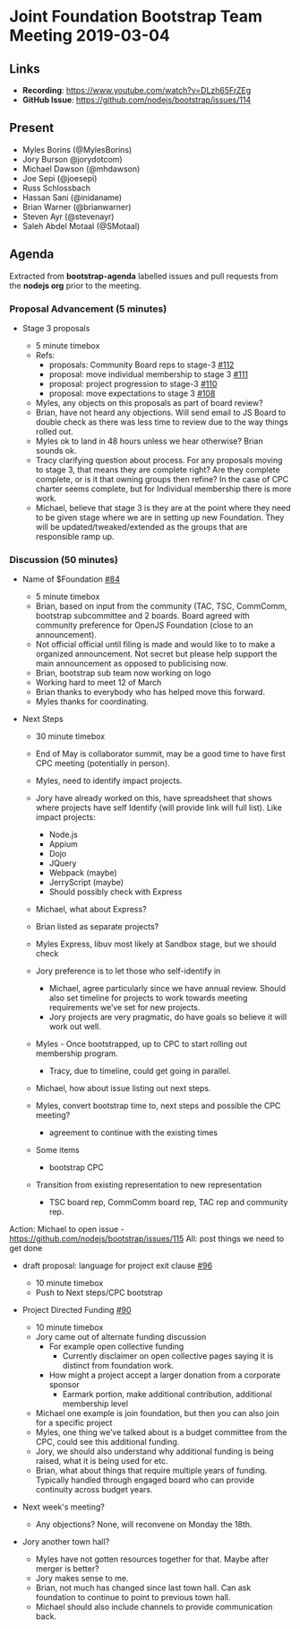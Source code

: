 # Joint Foundation Bootstrap Team Meeting 2019-03-04

## Links

* **Recording**: https://www.youtube.com/watch?v=DLzh65FrZEg
* **GitHub Issue**: https://github.com/nodejs/bootstrap/issues/114

## Present

- Myles Borins (@MylesBorins)
- Jory Burson @jorydotcom)
- Michael Dawson (@mhdawson)
- Joe Sepi (@joesepi)
- Russ Schlossbach
- Hassan Sani (@inidaname)
- Brian Warner (@brianwarner)
- Steven Ayr (@stevenayr)
- Saleh Abdel Motaal (@SMotaal)

## Agenda

Extracted from **bootstrap-agenda** labelled issues and pull requests from the **nodejs org** prior to the meeting.

### Proposal Advancement (5 minutes)

* Stage 3 proposals
  - 5 minute timebox
  - Refs:
    - proposals: Community Board reps to stage-3 [#112](https://github.com/nodejs/bootstrap/pull/112)
    - proposal: move individual membership to stage 3 [#111](https://github.com/nodejs/bootstrap/pull/111)
    - proposal: project progression to stage-3 [#110](https://github.com/nodejs/bootstrap/pull/110)
    - proposal: move expectations to stage 3 [#108](https://github.com/nodejs/bootstrap/pull/108)

  * Myles, any objects on this proposals as part of board review?
  * Brian, have not heard any objections.  Will send email to JS Board to double check as there
    was less time to review due to the way things rolled out.
  * Myles ok to land in 48 hours unless we hear otherwise?  Brian sounds ok.
  * Tracy clarifying question about process. For any proposals moving to stage 3, that means
     they are complete right?  Are they complete complete, or is it that owning groups then
     refine?  In the case of CPC charter seems complete, but for Individual membership there
     is more work.
  * Michael, believe that stage 3 is they are at the point where they need to be given stage 
    where we are in setting up new Foundation.  They will be updated/tweaked/extended as
    the groups that are responsible ramp up.

### Discussion (50 minutes)

* Name of $Foundation [#84](https://github.com/nodejs/bootstrap/issues/84)
  * 5 minute timebox
  * Brian, based on input from the community (TAC, TSC, CommComm, bootstrap
     subcommittee and 2 boards. Board agreed with community preference for
     OpenJS Foundation (close to an announcement).
  * Not official official until filing is made and would like to to make a organized announcement.
    Not secret but please help support the main announcement as opposed to publicising now.
  * Brian, bootstrap sub team now working on logo
  * Working hard to meet 12 of March
  * Brian thanks to everybody who has helped move this forward.
  * Myles thanks for coordinating.
   
* Next Steps
  * 30 minute timebox
  * End of May is collaborator summit, may be a good time to have first CPC meeting (potentially
    in person).
  * Myles, need to identify impact projects.  
  * Jory have already worked on this, have spreadsheet that shows where projects have self
     Identify (will provide link will full list). Like impact projects:
      * Node.js
      * Appium
      * Dojo
      * JQuery
      * Webpack (maybe)
      * JerryScript (maybe)
      * Should possibly check with Express
  * Michael, what about Express?
  * Brian listed as separate projects?
  * Myles Express, libuv most likely at Sandbox stage, but we should check

  * Jory preference is to let those who self-identify in
    * Michael, agree particularly since we have annual review.  Should also set timeline for 
      projects to work towards meeting requirements we’ve set for new projects.
    * Jory projects are very pragmatic, do have goals so believe it will work out well.

  * Myles - Once bootstrapped, up to CPC to start rolling out membership program.
    * Tracy, due to timeline, could get going in parallel.  

  * Michael, how about issue listing out next steps.
  * Myles, convert bootstrap time to, next steps and possible the CPC meeting?
    * agreement to continue with the existing times
  * Some items
    * bootstrap CPC
   * Transition from existing representation to new representation
      * TSC board rep, CommComm board rep, TAC rep and community rep.

Action: Michael to open issue - https://github.com/nodejs/bootstrap/issues/115
All: post things we need to get done  


* draft proposal: language for project exit clause [#96](https://github.com/nodejs/bootstrap/issues/96)
  * 10 minute timebox
  * Push to Next steps/CPC bootstrap

* Project Directed Funding [#90](https://github.com/nodejs/bootstrap/issues/90)
  * 10 minute timebox
  * Jory came out of alternate funding discussion
    * For example open collective funding
      * Currently disclaimer on open collective pages saying it is distinct from foundation
        work.
    * How might a project accept a larger donation from a corporate sponsor
      * Earmark portion, make additional contribution, additional membership level
  * Michael one example is join foundation, but then you can also join for a specific project
  * Myles, one thing we’ve talked about is a budget committee from the CPC, could see
    this additional funding.
  * Jory, we should also understand why additional funding is being raised, what it is being
    used for etc.
  * Brian, what about things that require multiple years of funding. Typically handled through
    engaged board who can provide continuity across budget years.


* Next week's meeting?
  * Any objections?  None, will reconvene on Monday the 18th.

* Jory another town hall?
  * Myles have not gotten resources together for that. Maybe after merger is better?
  * Jory makes sense to me.
  * Brian, not much has changed since last town hall. Can ask foundation to continue to point
   to previous town hall. 
  * Michael should also include channels to provide communication back.
